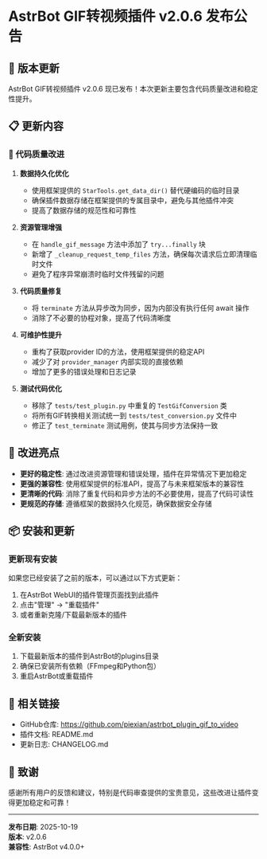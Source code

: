 # AstrBot GIF转视频插件 v2.0.6 发布公告

## 🎉 版本更新

AstrBot GIF转视频插件 v2.0.6 现已发布！本次更新主要包含代码质量改进和稳定性提升。

## 📋 更新内容

### 🔧 代码质量改进

1. **数据持久化优化**
   - 使用框架提供的 `StarTools.get_data_dir()` 替代硬编码的临时目录
   - 确保插件数据存储在框架提供的专属目录中，避免与其他插件冲突
   - 提高了数据存储的规范性和可靠性

2. **资源管理增强**
   - 在 `handle_gif_message` 方法中添加了 `try...finally` 块
   - 新增了 `_cleanup_request_temp_files` 方法，确保每次请求后立即清理临时文件
   - 避免了程序异常崩溃时临时文件残留的问题

3. **代码质量修复**
   - 将 `terminate` 方法从异步改为同步，因为内部没有执行任何 await 操作
   - 消除了不必要的协程对象，提高了代码清晰度

4. **可维护性提升**
   - 重构了获取provider ID的方法，使用框架提供的稳定API
   - 减少了对 `provider_manager` 内部实现的直接依赖
   - 增加了更多的错误处理和日志记录

5. **测试代码优化**
   - 移除了 `tests/test_plugin.py` 中重复的 `TestGifConversion` 类
   - 将所有GIF转换相关测试统一到 `tests/test_conversion.py` 文件中
   - 修正了 `test_terminate` 测试用例，使其与同步方法保持一致

## 🚀 改进亮点

- **更好的稳定性**: 通过改进资源管理和错误处理，插件在异常情况下更加稳定
- **更强的兼容性**: 使用框架提供的标准API，提高了与未来框架版本的兼容性
- **更清晰的代码**: 消除了重复代码和异步方法的不必要使用，提高了代码可读性
- **更规范的存储**: 遵循框架的数据持久化规范，确保数据安全存储

## 📦 安装和更新

### 更新现有安装
如果您已经安装了之前的版本，可以通过以下方式更新：

1. 在AstrBot WebUI的插件管理页面找到此插件
2. 点击"管理" → "重载插件"
3. 或者重新克隆/下载最新版本的插件

### 全新安装
1. 下载最新版本的插件到AstrBot的plugins目录
2. 确保已安装所有依赖（FFmpeg和Python包）
3. 重启AstrBot或重载插件

## 🔗 相关链接

- GitHub仓库: https://github.com/piexian/astrbot_plugin_gif_to_video
- 插件文档: README.md
- 更新日志: CHANGELOG.md

## 🙏 致谢

感谢所有用户的反馈和建议，特别是代码审查提供的宝贵意见，这些改进让插件变得更加稳定和可靠！

---

**发布日期**: 2025-10-19  
**版本**: v2.0.6  
**兼容性**: AstrBot v4.0.0+